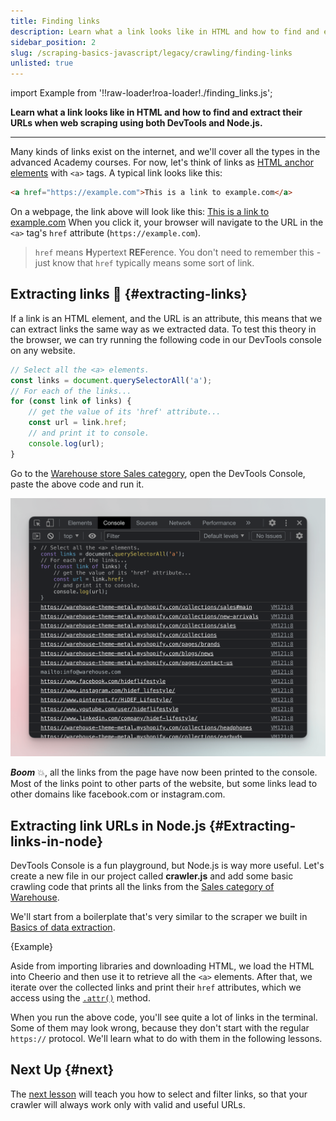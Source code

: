 ```yaml
---
title: Finding links
description: Learn what a link looks like in HTML and how to find and extract their URLs when web scraping. Using both DevTools and Node.js.
sidebar_position: 2
slug: /scraping-basics-javascript/legacy/crawling/finding-links
unlisted: true
---
```


import Example from '!!raw-loader!roa-loader!./finding_links.js';

**Learn what a link looks like in HTML and how to find and extract their URLs when web scraping using both DevTools and Node.js.**

---

Many kinds of links exist on the internet, and we'll cover all the types in the advanced Academy courses. For now, let's think of links as [HTML anchor elements](https://developer.mozilla.org/en-US/docs/Web/HTML/Element/a) with `<a>` tags. A typical link looks like this:

```HTML
<a href="https://example.com">This is a link to example.com</a>
```

On a webpage, the link above will look like this: [This is a link to example.com](https://example.com) When you click it, your browser will navigate to the URL in the `<a>` tag's `href` attribute (`https://example.com`).

> `href` means **H**ypertext **REF**erence. You don't need to remember this - just know that `href` typically means some sort of link.

## Extracting links 🔗 {#extracting-links}

If a link is an HTML element, and the URL is an attribute, this means that we can extract links the same way as we extracted data. To test this theory in the browser, we can try running the following code in our DevTools console on any website.

```js
// Select all the <a> elements.
const links = document.querySelectorAll('a');
// For each of the links...
for (const link of links) {
    // get the value of its 'href' attribute...
    const url = link.href;
    // and print it to console.
    console.log(url);
}
```

Go to the [Warehouse store Sales category](https://warehouse-theme-metal.myshopify.com/collections/sales), open the DevTools Console, paste the above code and run it.

![links extracted from Warehouse store](./images/warehouse-links.png)

**_Boom_** 💥, all the links from the page have now been printed to the console. Most of the links point to other parts of the website, but some links lead to other domains like facebook.com or instagram.com.

## Extracting link URLs in Node.js {#Extracting-links-in-node}

DevTools Console is a fun playground, but Node.js is way more useful. Let's create a new file in our project called **crawler.js** and add some basic crawling code that prints all the links from the [Sales category of Warehouse](https://warehouse-theme-metal.myshopify.com/collections/sales).

We'll start from a boilerplate that's very similar to the scraper we built in [Basics of data extraction](../data_extraction/node_js_scraper.md).

<RunnableCodeBlock className="language-js" type="cheerio">
    {Example}
</RunnableCodeBlock>

Aside from importing libraries and downloading HTML, we load the HTML into Cheerio and then use it to retrieve all the `<a>` elements. After that, we iterate over the collected links and print their `href` attributes, which we access using the [`.attr()`](https://cheerio.js.org/docs/api/classes/Cheerio#attr) method.

When you run the above code, you'll see quite a lot of links in the terminal. Some of them may look wrong, because they don't start with the regular `https://` protocol. We'll learn what to do with them in the following lessons.

## Next Up {#next}

The [next lesson](./filtering_links.md) will teach you how to select and filter links, so that your crawler will always work only with valid and useful URLs.
